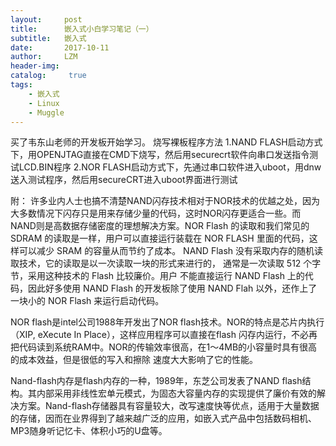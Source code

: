 ```yaml
---
layout:     post
title:      嵌入式小白学习笔记（一）
subtitle:   嵌入式
date:       2017-10-11
author:     LZM
header-img: 
catalog: 	 true
tags:
    - 嵌入式
    - Linux
    - Muggle
---
```

买了韦东山老师的开发板开始学习。
烧写裸板程序方法
1.NAND FLASH启动方式下，用OPENJTAG直接在CMD下烧写，然后用securecrt软件向串口发送指令测试LCD.BIN程序
2.NOR FLASH启动方式下，先通过串口软件进入uboot，用dnw送入测试程序，然后用secureCRT进入uboot界面进行测试









附：
    许多业内人士也搞不清楚NAND闪存技术相对于NOR技术的优越之处，因为大多数情况下闪存只是用来存储少量的代码，这时NOR闪存更适合一些。而NAND则是高数据存储密度的理想解决方案。NOR Flash 的读取和我们常见的 SDRAM 的读取是一样，用户可以直接运行装载在 NOR FLASH 里面的代码，这样可以减少 SRAM 的容量从而节约了成本。 NAND Flash 没有采取内存的随机读取技术，它的读取是以一次读取一块的形式来进行的， 通常是一次读取 512 个字节，采用这种技术的 Flash 比较廉价。用户 不能直接运行 NAND Flash 上的代码，因此好多使用 NAND Flash 的开发板除了使用 NAND Flah 以外，还作上了 一块小的 NOR Flash 来运行启动代码。

NOR flash是intel公司1988年开发出了NOR flash技术。NOR的特点是芯片内执行（XIP, eXecute In Place），这样应用程序可以直接在flash 闪存内运行，不必再把代码读到系统RAM中。NOR的传输效率很高，在1～4MB的小容量时具有很高的成本效益，但是很低的写入和擦除 速度大大影响了它的性能。

Nand-flash内存是flash内存的一种，1989年，东芝公司发表了NAND flash结构。其内部采用非线性宏单元模式，为固态大容量内存的实现提供了廉价有效的解决方案。Nand-flash存储器具有容量较大，改写速度快等优点，适用于大量数据的存储，因而在业界得到了越来越广泛的应用，如嵌入式产品中包括数码相机、MP3随身听记忆卡、体积小巧的U盘等。
